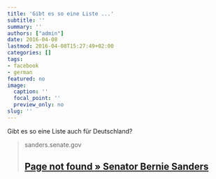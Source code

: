 ```yaml
---
title: 'Gibt es so eine Liste ...'
subtitle: ''
summary: ''
authors: ["admin"]
date: 2016-04-08
lastmod: 2016-04-08T15:27:49+02:00
categories: []
tags:
- facebook
- german
featured: no
image:
  caption: ''
  focal_point: ''
  preview_only: no
slug: ''
---
```

Gibt es so eine Liste auch für Deutschland?
> sanders.senate.gov
> ## [Page not found » Senator Bernie Sanders](http://www.sanders.senate.gov/top-10-corporate-tax-avoiders)
>


